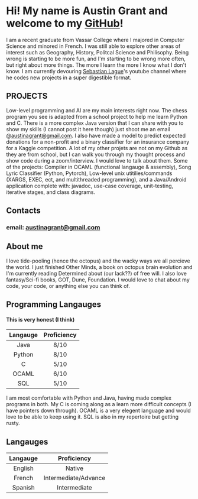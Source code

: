# Hi! My name is Austin Grant and welcome to my [GitHub](https://github.com/austinagrant)!
I am a recent graduate from Vassar College where I majored in Computer Science and minored in French.
I was still able to explore other areas of interest such as Geography, History, Politcal Science and Philisophy.
Being wrong is starting to be more fun, and I'm starting to be wrong more often, but right about more things. The more I learn the more I know what I don't know. I am currently devouring [Sebastian Lague](https://www.youtube.com/@SebastianLague)'s youtube channel where he codes new projects in a super digestible format. 
## PROJECTS
Low-level programming and AI are my main interests right now. The chess program you see is adapted from a school project to help me learn Python and C. There is a more complex Java version that I can share with you to show my skills (I cannot post it here though) just shoot me an email @austinagrant@gmail.com. I also have made a model to predict expected donations for a non-profit and a binary classifier for an insurance company for a Kaggle competition.
A lot of my other projets are not on my Github as they are from school, but I can walk you through my thought process and show code during a zoom/interview. I would love to talk about them. Some of the projects: Compiler in OCAML (functional langauge & assembly), Song Lyric Classifier (Python, Pytorch), Low-level unix utitilies/commands (XARGS, EXEC, ect, and multithreaded programming), and a Java/Android application complete with: javadoc, use-case coverage, unit-testing, iterative stages, and class diagrams. 

## Contacts
### email: austinagrant@gmail.com

## About me 
I love tide-pooling (hence the octopus) and the wacky ways we all percieve the world. I just finished Other Minds, a book on octopus brain evolution and I'm currently reading Determined about (our lack??) of free will. I also love fantasy/Sci-fi books, GOT, Dune, Foundation. I would love to chat about my code, your code, or anything else you can think of.


## Programming Langauges
#### This is very honest (I think)
| Langauge | Proficiency | 
| :------: | :---------: |
| Java     | 8/10        |
| Python   | 8/10        |
| C        | 5/10        |
| OCAML    | 6/10        |
| SQL      | 5/10        |

I am most comfortable with Python and Java, having made complex programs in both. My C is coming along as a learn more difficult concepts (I have pointers down through). OCAML is a very elegent language and would love to be able to keep using it. SQL is also in my repertoire but getting rusty.

## Langauges
| Langauge | Proficiency |
| :------: | :---------: |
| English  | Native      |
| French   | Intermediate/Advance | 
| Spanish  | Intermediate |

